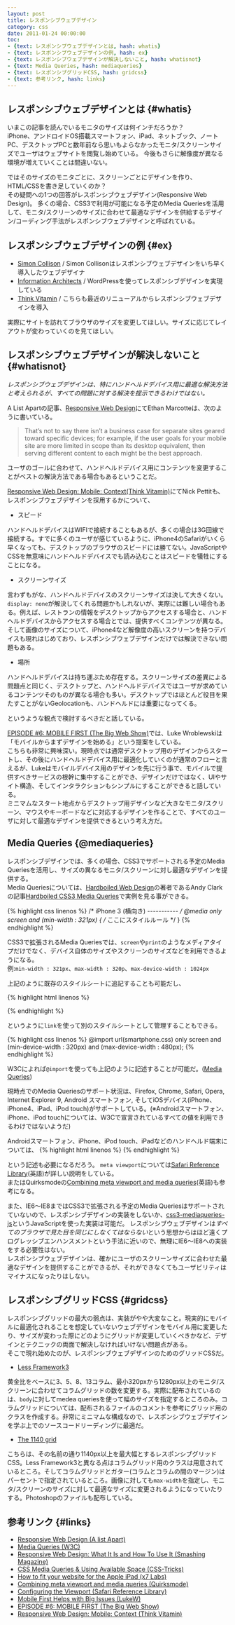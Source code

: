```yaml
---
layout: post
title: レスポンシブウェブデザイン
category: css
date: 2011-01-24 00:00:00
toc:
- {text: レスポンシブウェブデザインとは, hash: whatis}
- {text: レスポンシブウェブデザインの例, hash: ex}
- {text: レスポンシブウェブデザインが解決しないこと, hash: whatisnot}
- {text: Media Queries, hash: mediaqueries}
- {text: レスポンシブグリッドCSS, hash: gridcss}
- {text: 参考リンク, hash: links}
---
```


## レスポンシブウェブデザインとは {#whatis}

いまこの記事を読んでいるモニタのサイズは何インチだろうか？  
iPhone、アンドロイドOS搭載スマートフォン、iPad、ネットブック、ノートPC、デスクトップPCと数年前なら思いもよらなかったモニタ/スクリーンサイズでユーザはウェブサイトを閲覧し始めている。
今後もさらに解像度が異なる環境が増えていくことは間違いない。

ではそのサイズのモニタごとに、スクリーンごとにデザインを作り、HTML/CSSを書き足していくのか？  
その疑問への1つの回答がレスポンシブウェブデザイン(Responsive Web Design)。
多くの場合、CSS3で利用が可能になる予定のMedia Queriesを活用して、モニタ/スクリーンのサイズに合わせて最適なデザインを供給するデザイン/コーディング手法がレスポンシブウェブデザインと呼ばれている。

## レスポンシブウェブデザインの例 {#ex}

- [Simon Collison](http://colly.com/) / Simon Collisonはレスポンシブウェブデザインをいち早く導入したウェブデザイナ
- [Information Architects](http://www.informationarchitects.jp/en/) / WordPressを使ってレスポンシブデザインを実現している
- [Think Vitamin](http://thinkvitamin.com/) / こちらも最近のリニューアルからレスポンシブウェブデザインを導入

実際にサイトを訪れてブラウザのサイズを変更してほしい。サイズに応じてレイアウトが変わっていくのを見てほしい。

## レスポンシブウェブデザインが解決しないこと {#whatisnot}

*レスポンシブウェブデザインは、特にハンドヘルドデバイス用に最適な解決方法と考えられるが、すべての問題に対する解決を提示できるわけではない。*

A List Apartの記事、[Responsive Web Design](http://www.alistapart.com/articles/responsive-web-design/)にてEthan Marcotteは、次のように書いている。

> That’s not to say there isn’t a business case for separate sites geared toward specific devices; 
> for example, if the user goals for your mobile site are more limited in scope than its desktop equivalent, then serving different content to each might be the best approach.

ユーザのゴールに合わせて、ハンドヘルドデバイス用にコンテンツを変更することがベストの解決方法である場合もあるということだ。

[Responsive Web Design: Mobile: Context(Think Vitamin)](http://membership.thinkvitamin.com/library/responsive-web-design/mobile/context)にてNick Pettitも、レスポンシブウェブデザインを採用するかについて、

- スピード

ハンドヘルドデバイスはWIFIで接続することもあるが、多くの場合は3G回線で接続する。すでに多くのユーザが感じているように、iPhone4のSafariがいくら早くなっても、デスクトップのブラウザのスピードには勝てない。JavaScriptやCSSを無意味にハンドヘルドデバイスでも読み込むことはスピードを犠牲にすることになる。

- スクリーンサイズ

言わずもがな、ハンドヘルドデバイスのスクリーンサイズは決して大きくない。`display: none`が解決してくれる問題かもしれないが、実際には難しい場合もある。例えば、レストランの情報をデスクトップからアクセスする場合と、ハンドヘルドデバイスからアクセスする場合とでは、提供すべくコンテンツが異なる。そして画像のサイズについて、iPhone4など解像度の高いスクリーンを持つデバイスも現れはじめており、レスポンシブウェブデザインだけでは解決できない問題もある。

- 場所

ハンドヘルドデバイスは持ち運ぶため存在する。スクリーンサイズの差異による問題点と同じく、デスクトップと、ハンドヘルドデバイスではユーザが求めているコンテンツそのものが異なる場合も多い。デスクトップではほとんど役目を果たすことがないGeolocationも、ハンドヘルドには重要になってくる。

というような観点で検討するべきだと話している。

[EPISODE #6: MOBILE FIRST (The Big Web Show)](http://5by5.tv/bigwebshow/6)では、Luke Wroblewskiは「モバイルからまずデザインを始める」という提案をしている。  
こちらも非常に興味深い。現時点では通常デスクトップ用のデザインからスタートし、その後にハンドヘルドデバイス用に最適化していくのが通常のフローと言えるが、Lukeはモバイルデバイス用のデザインを先に行う事で、モバイルで提供すべきサービスの根幹に集中することができ、デザインだけではなく、UIやサイト構造、そしてインタラクションもシンプルにすることができると話している。  
ミニマムなスタート地点からデスクトップ用デザインなど大きなモニタ/スクリーン、マウスやキーボードなどに対応するデザインを作ることで、すべてのユーザに対して最適なデザインを提供できるという考え方だ。

## Media Queries {@mediaqueries}

レスポンシブデザインでは、多くの場合、CSS3でサポートされる予定のMedia Queriesを活用し、サイズの異なるモニタ/スクリーンに対し最適なデザインを提供する。  
Media Queriesについては、[Hardboiled Web Design](http://hardboiledwebdesign.com/)の著者であるAndy Clarkの記事[Hardboiled CSS3 Media Queries](http://www.stuffandnonsense.co.uk/blog/about/hardboiled_css3_media_queries)で実例を見る事ができる。

{% highlight css linenos %}
/* iPhone 3 (横向き) ----------- */
@media only screen 
	and (min-width : 321px) {
	/* ここにスタイルルール */
}
{% endhighlight %}

CSS3で拡張されるMedia Queriesでは、`screen`や`print`のようなメディアタイプだけでなく、デバイス自体のサイズやスクリーンのサイズなどを利用できるようになる。  
例:`min-width : 321px`、`max-width : 320p`、`max-device-width : 1024px`  

上記のように既存のスタイルシートに追記することも可能だし、

{% highlight html linenos %}
<link rel="stylesheet" href="smartphone.css" media="only screen and (min-device-width : 320px) and (max-device-width : 480px)">
{% endhighlight %}

というように`link`を使って別のスタイルシートとして管理することもできる。

{% highlight css linenos %}
@import url(smartphone.css) only screen and (min-device-width : 320px) and (max-device-width : 480px);
{% endhighlight %}

W3Cによれば`@import`を使っても上記のように記述することが可能だ。([Media Queries](http://www.w3.org/TR/css3-mediaqueries/#media0))

現時点でのMedia Queriesのサポート状況は、Firefox, Chrome, Safari, Opera, Internet Explorer 9, Android スマートフォン, そしてiOSデバイス(iPhone、iPhone4、iPad、iPod touch)がサポートしている。(※Androidスマートフォン、iPhone、iPod touchについては、W3Cで宣言されているすべての値を利用できるわけではないようだ)

Androidスマートフォン、iPhone、iPod touch、iPadなどのハンドヘルド端末については、
{% highlight html linenos %}
<meta name="viewport" content="width=device-width; initial-scale=1.0; maximum-scale=1.0;">
{% endhighlight %}

という記述も必要になるだろう。
`meta viewport`については[Safari Reference Library](http://developer.apple.com/library/safari/#documentation/appleapplications/reference/safariwebcontent/UsingtheViewport/UsingtheViewport.html)(英語)が詳しい説明をしている。  
またはQuirksmodeの[Combining meta viewport and media queries](http://www.quirksmode.org/blog/archives/2010/09/combining_meta.htm)(英語)も参考になる。

また、IE6〜IE8まではCSS3で拡張される予定のMedia Queriesはサポートされていないので、レスポンシブデザインの実装をしないか、[css3-mediaqueries-js](http://code.google.com/p/css3-mediaqueries-js/)というJavaScriptを使った実装は可能だ。
レスポンシブウェブデザインは*すべてのブラウザで見た目を同じにしなくてはならない*という思想からはほど遠くプログレッシブエンハンスメントという手法に近いので、無理にIE6〜IE8への実装をする必要性はない。  
レスポンシブウェブデザインは、確かにユーザのスクリーンサイズに合わせた最適なデザインを提供することができるが、それができなくてもユーザビリティはマイナスになったりはしない。

## レスポンシブグリッドCSS {#gridcss}

レスポンシブグリッドの最大の弱点は、実装がやや大変なこと。現実的にモバイルに最適化されることを想定していないウェブデザインをモバイル用に変更したり、サイズが変わった際にどのようにグリッドが変更していくべきかなど、デザインとテクニックの両面で解決しなければいけない問題点がある。  
そこで現れ始めたのが、レスポンシブウェブデザインのためのグリッドCSSだ。

- [Less Framework3](http://lessframework.com/) 

黄金比をベースに3、5、8、13コラム、最小320pxから1280px以上のモニタ/スクリーンに合わせてコラムグリッドの数を変更する。実際に配布されているのは、`body`に対してmedea queriesを使って幅のサイズを指定するところのみ。コラムグリッドについては、配布されるファイルのコメントを参考にグリッド用のクラスを作成する。非常にミニマムな構成なので、レスポンシブウェブデザインを学ぶ上でのソースコードリーディングに最適だ。

- [The 1140 grid](http://cssgrid.net/)

こちらは、その名前の通り1140px以上を最大幅とするレスポンシブグリッドCSS。Less Framework3と異なる点はコラムグリッド用のクラスは用意されているところ。そしてコラムグリッドとガター(コラムとコラムの間のマージン)はパーセントで指定されているところ。画像に対しても`max-width`を指定し、モニタ/スクリーンのサイズに対して最適なサイズに変更されるようになっていたりする。Photoshopのファイルも配布している。

## 参考リンク {#links}

- [Responsive Web Design (A list Apart)](http://www.alistapart.com/articles/responsive-web-design/)
- [Media Queries (W3C)](http://www.w3.org/TR/css3-mediaqueries/)
- [Responsive Web Design: What It Is and How To Use It (Smashing Magazine)](http://www.smashingmagazine.com/2011/01/12/guidelines-for-responsive-web-design/)
- [CSS Media Queries & Using Available Space (CSS-Tricks)](http://css-tricks.com/css-media-queries/)
- [How to fit your website for the Apple iPad (x7 Labs)](http://x7.fi/2010/02/12/how-to-fit-your-website-for-the-apple-ipad/)
- [Combining meta viewport and media queries (Quirksmode)](http://www.quirksmode.org/blog/archives/2010/09/combining_meta.html)
- [Configuring the Viewport (Safari Reference Library)](http://developer.apple.com/library/safari/#documentation/appleapplications/reference/safariwebcontent/UsingtheViewport/UsingtheViewport.html)
- [Mobile First Helps with Big Issues (LukeW)](http://www.lukew.com/ff/entry.asp?1117)
- [EPISODE #6: MOBILE FIRST (The Big Web Show)](http://5by5.tv/bigwebshow/6)
- [Responsive Web Design: Mobile: Context (Think Vitamin)](http://membership.thinkvitamin.com/library/responsive-web-design/mobile/context)
